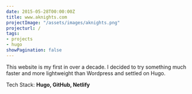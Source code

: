 ```yaml
---
date: 2015-05-28T00:00:00Z
title: www.aknights.com
projectImage: "/assets/images/aknights.png"
projecturl: /
tags:
- projects
- hugo
showPagination: false
---
```


This website is my first in over a decade.  I decided to try something much faster and more lightweight than Wordpress and settled on Hugo.

Tech Stack: **Hugo, GitHub, Netlify**
